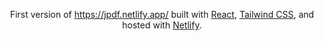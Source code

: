 <p align="center">
  First version of <a href="https://jpdf.netlify.app/" target="_blank">https://jpdf.netlify.app/</a> built with <a href="https://react.dev/" target="_blank">React</a>, <a href="https://react.dev/" target="_blank">Tailwind CSS</a>, and hosted with <a href="https://www.netlify.com/" target="_blank">Netlify</a>.
</p>
